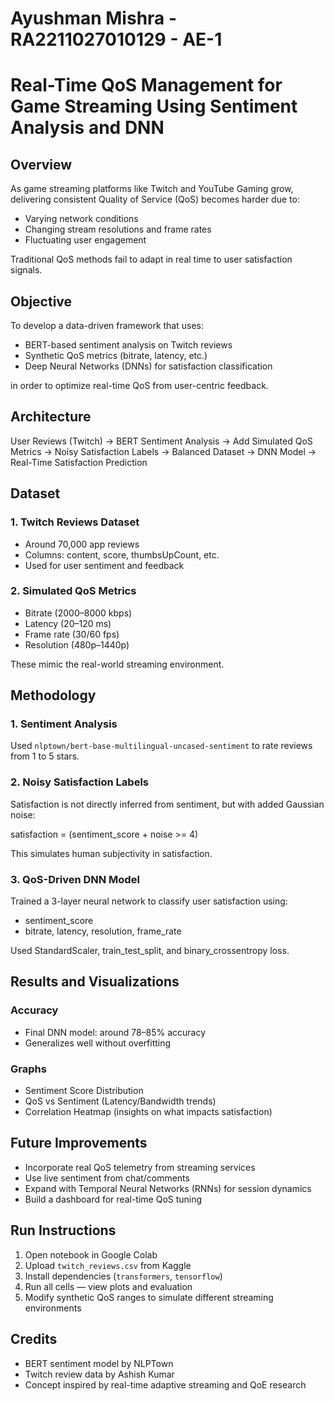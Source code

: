 # Ayushman Mishra - RA2211027010129 - AE-1

# Real-Time QoS Management for Game Streaming Using Sentiment Analysis and DNN

## Overview

As game streaming platforms like Twitch and YouTube Gaming grow, delivering consistent Quality of Service (QoS) becomes harder due to:

- Varying network conditions  
- Changing stream resolutions and frame rates  
- Fluctuating user engagement  

Traditional QoS methods fail to adapt in real time to user satisfaction signals.

## Objective

To develop a data-driven framework that uses:

- BERT-based sentiment analysis on Twitch reviews  
- Synthetic QoS metrics (bitrate, latency, etc.)  
- Deep Neural Networks (DNNs) for satisfaction classification  

in order to optimize real-time QoS from user-centric feedback.

## Architecture

User Reviews (Twitch) -> BERT Sentiment Analysis -> Add Simulated QoS Metrics -> Noisy Satisfaction Labels -> Balanced Dataset -> DNN Model -> Real-Time Satisfaction Prediction

## Dataset

### 1. Twitch Reviews Dataset
- Around 70,000 app reviews  
- Columns: content, score, thumbsUpCount, etc.  
- Used for user sentiment and feedback

### 2. Simulated QoS Metrics
- Bitrate (2000–8000 kbps)  
- Latency (20–120 ms)  
- Frame rate (30/60 fps)  
- Resolution (480p–1440p)

These mimic the real-world streaming environment.

## Methodology

### 1. Sentiment Analysis
Used `nlptown/bert-base-multilingual-uncased-sentiment` to rate reviews from 1 to 5 stars.

### 2. Noisy Satisfaction Labels
Satisfaction is not directly inferred from sentiment, but with added Gaussian noise:

satisfaction = (sentiment_score + noise >= 4)

This simulates human subjectivity in satisfaction.

### 3. QoS-Driven DNN Model
Trained a 3-layer neural network to classify user satisfaction using:

- sentiment_score  
- bitrate, latency, resolution, frame_rate

Used StandardScaler, train_test_split, and binary_crossentropy loss.

## Results and Visualizations

### Accuracy
- Final DNN model: around 78–85% accuracy
- Generalizes well without overfitting

### Graphs
- Sentiment Score Distribution  
- QoS vs Sentiment (Latency/Bandwidth trends)  
- Correlation Heatmap (insights on what impacts satisfaction)

## Future Improvements

- Incorporate real QoS telemetry from streaming services  
- Use live sentiment from chat/comments  
- Expand with Temporal Neural Networks (RNNs) for session dynamics  
- Build a dashboard for real-time QoS tuning

## Run Instructions

1. Open notebook in Google Colab  
2. Upload `twitch_reviews.csv` from Kaggle  
3. Install dependencies (`transformers`, `tensorflow`)  
4. Run all cells — view plots and evaluation  
5. Modify synthetic QoS ranges to simulate different streaming environments

## Credits

- BERT sentiment model by NLPTown  
- Twitch review data by Ashish Kumar  
- Concept inspired by real-time adaptive streaming and QoE research